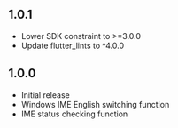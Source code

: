 ## 1.0.1

* Lower SDK constraint to >=3.0.0
* Update flutter_lints to ^4.0.0

## 1.0.0

* Initial release 
* Windows IME English switching function
* IME status checking function